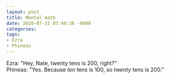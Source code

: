```yaml
---
layout: post
title: Mental math
date: 2020-07-31 07:49:26 -0400
categories:
tags:
- Ezra
- Phineas
---
```


Ezra: "Hey, Nate, twenty tens is 200, right?"<br/>
Phineas: "Yes. Because _ten_ tens is 100, so _twenty_ tens is 200."


